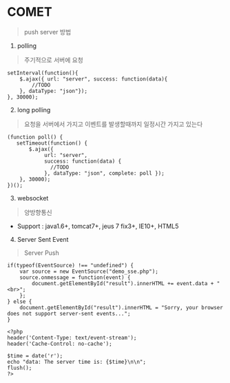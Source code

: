 # COMET
> push server 방법
1. polling
> 주기적으로 서버에 요청
~~~
setInterval(function(){
    $.ajax({ url: "server", success: function(data){
        //TODO 
    }, dataType: "json"});
}, 30000);
~~~
2. long polling
> 요청을 서버에서 가지고 이벤트를 발생할때까지 일정시간 가지고 있는다
~~~
(function poll() {
   setTimeout(function() {
       $.ajax({ 
            url: "server",
            success: function(data) {
              //TODO
            }, dataType: "json", complete: poll });
    }, 30000);
})();
~~~
3. websocket
> 양방향통신  
+ Support : java1.6+, tomcat7+, jeus 7 fix3+, IE10+, HTML5
4. Server Sent Event
> Server Push 
~~~
if(typeof(EventSource) !== "undefined") {
    var source = new EventSource("demo_sse.php");
    source.onmessage = function(event) {
        document.getElementById("result").innerHTML += event.data + "<br>";
    };
} else {
    document.getElementById("result").innerHTML = "Sorry, your browser does not support server-sent events...";
}
~~~
~~~
<?php
header('Content-Type: text/event-stream');
header('Cache-Control: no-cache');

$time = date('r');
echo "data: The server time is: {$time}\n\n";
flush();
?>
~~~
